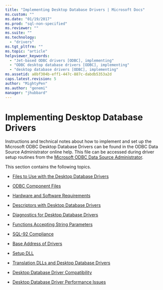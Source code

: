 ```yaml
---
title: "Implementing Desktop Database Drivers | Microsoft Docs"
ms.custom: ""
ms.date: "01/19/2017"
ms.prod: "sql-non-specified"
ms.reviewer: ""
ms.suite: ""
ms.technology: 
  - "drivers"
ms.tgt_pltfrm: ""
ms.topic: "article"
helpviewer_keywords: 
  - "Jet-based ODBC drivers [ODBC], implementing"
  - "ODBC desktop database drivers [ODBC], implementing"
  - "desktop database drivers [ODBC], implementing"
ms.assetid: a8bf304b-eff1-447c-887c-dabdb5353a2d
caps.latest.revision: 5
author: "MightyPen"
ms.author: "genemi"
manager: "jhubbard"
---
```

# Implementing Desktop Database Drivers
Instructions and technical notes about how to implement and set up the Microsoft ODBC Desktop Database Drivers can be found in the ODBC Data Source Administrator online help. This file can be accessed during driver setup routines from the [Microsoft ODBC Data Source Administrator](../../odbc/admin/odbc-data-source-administrator.md).  
  
 This section contains the following topics.  
  
-   [Files to Use with the Desktop Database Drivers](../../odbc/microsoft/files-to-use-with-the-desktop-database-drivers.md)  
  
-   [ODBC Component Files](../../odbc/microsoft/odbc-component-files.md)  
  
-   [Hardware and Software Requirements](../../odbc/microsoft/hardware-and-software-requirements-odbc.md)  
  
-   [Descriptors with Desktop Database Drivers](../../odbc/microsoft/descriptors-and-desktop-database-drivers.md)  
  
-   [Diagnostics for Desktop Database Drivers](../../odbc/microsoft/diagnostics-for-desktop-database-drivers.md)  
  
-   [Functions Accepting String Parameters](../../odbc/microsoft/functions-accepting-string-parameters.md)  
  
-   [SQL-92 Compliance](../../odbc/microsoft/sql-92-compliance.md)  
  
-   [Base Address of Drivers](../../odbc/microsoft/base-address-of-drivers.md)  
  
-   [Setup DLL](../../odbc/microsoft/setup-dll.md)  
  
-   [Translation DLLs and Desktop Database Drivers](../../odbc/microsoft/translation-dlls-and-desktop-database-drivers.md)  
  
-   [Desktop Database Driver Compatibility](../../odbc/microsoft/desktop-database-driver-compatibility.md)  
  
-   [Desktop Database Driver Performance Issues](../../odbc/microsoft/desktop-database-driver-performance-issues.md)